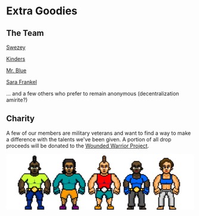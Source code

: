 # Extra Goodies

## The Team

[Swezey](https://twitter.com/M8Swezey)&#x20;

[Kinders](https://twitter.com/kindersnft)

[Mr. Blue](https://twitter.com/MrBlueNFT)

[Sara Frankel](https://twitter.com/thesarafrankel)

... and a few others who prefer to remain anonymous (decentralization amirite?)

## Charity

A few of our members are military veterans and want to find a way to make a difference with the talents we've been given. A portion of all drop proceeds will be donated to the [Wounded Warrior Project](https://www.woundedwarriorproject.org).

![](<.gitbook/assets/image (6).png>)
